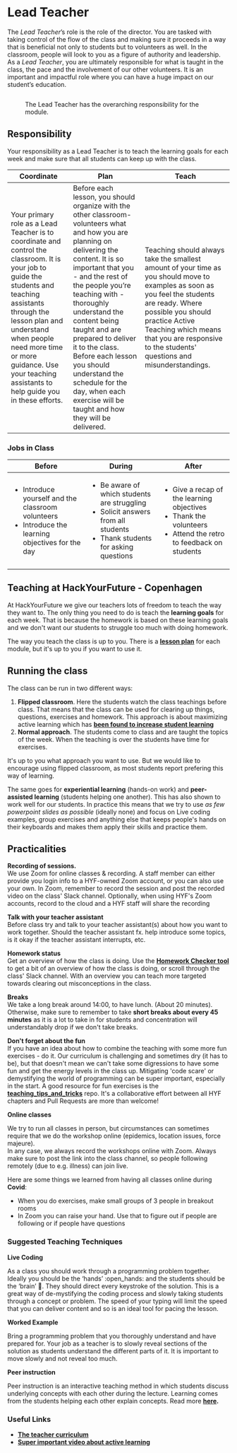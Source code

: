 # Lead Teacher

The _Lead Teacher_’s role is the role of the director. You are tasked with taking control of the flow of the class and making sure it proceeds in a way that is beneficial not only to students but to volunteers as well. In the classroom, people will look to you as a figure of authority and leadership. As a _Lead Teacher_, you are ultimately responsible for what is taught in the class, the pace and the involvement of our other volunteers. It is an important and impactful role where you can have a huge impact on our student’s education.

<figure><img src="../../.gitbook/assets/Screenshot 2023-05-31 at 08.53.38.png" alt=""><figcaption><p>The Lead Teacher has the overarching responsibility for the module.</p></figcaption></figure>

## Responsibility

Your responsibility as a Lead Teacher is to teach the learning goals for each week and make sure that all students can keep up with the class.

| Coordinate                                                                                                                                                                                                                                                                                        | Plan                                                                                                                                                                                                                                                                                                                                                                                                                                                  | Teach                                                                                                                                                                                                                                                                            |
| ------------------------------------------------------------------------------------------------------------------------------------------------------------------------------------------------------------------------------------------------------------------------------------------------- | ----------------------------------------------------------------------------------------------------------------------------------------------------------------------------------------------------------------------------------------------------------------------------------------------------------------------------------------------------------------------------------------------------------------------------------------------------- | -------------------------------------------------------------------------------------------------------------------------------------------------------------------------------------------------------------------------------------------------------------------------------- |
| Your primary role as a Lead Teacher is to coordinate and control the classroom. It is your job to guide the students and teaching assistants through the lesson plan and understand when people need more time or more guidance. Use your teaching assistants to help guide you in these efforts. | Before each lesson, you should organize with the other classroom-volunteers what and how you are planning on delivering the content. It is so important that you - and the rest of the people you’re teaching with - thoroughly understand the content being taught and are prepared to deliver it to the class. Before each lesson you should understand the schedule for the day, when each exercise will be taught and how they will be delivered. | Teaching should always take the smallest amount of your time as you should move to examples as soon as you feel the students are ready. Where possible you should practice Active Teaching which means that you are responsive to the students' questions and misunderstandings. |

### Jobs in Class

| Before                                                                                                                  | During                                                                                                                                            | After                                                                                                                                   |
| ----------------------------------------------------------------------------------------------------------------------- | ------------------------------------------------------------------------------------------------------------------------------------------------- | --------------------------------------------------------------------------------------------------------------------------------------- |
| <ul><li>Introduce yourself and the classroom volunteers</li><li>Introduce the learning objectives for the day</li></ul> | <ul><li>Be aware of which students are struggling</li><li>Solicit answers from all students</li><li>Thank students for asking questions</li></ul> | <ul><li>Give a recap of the learning objectives</li><li>Thank the volunteers</li><li>Attend the retro to feedback on students</li></ul> |

## Teaching at HackYourFuture - Copenhagen

At HackYourFuture we give our teachers lots of freedom to teach the way they want to. The only thing you need to do is teach the **learning goals** for each week. That is because the homework is based on these learning goals and we don't want our students to struggle too much with doing homework.

The way you teach the class is up to you. There is a [**lesson plan**](https://github.com/HackYourFuture-CPH/JavaScript/blob/master/javascript2/week2/lesson-plan.md) for each module, but it's up to you if you want to use it.

## Running the class

The class can be run in two different ways:

1. **Flipped classroom**. Here the students watch the class teachings before class. That means that the class can be used for clearing up things, questions, exercises and homework. This approach is about maximizing active learning which has [**been found to increase student learning**](https://news.harvard.edu/gazette/story/2019/09/study-shows-that-students-learn-more-when-taking-part-in-classrooms-that-employ-active-learning-strategies/)
2. **Normal approach**. The students come to class and are taught the topics of the week. When the teaching is over the students have time for exercises.

It's up to you what approach you want to use. But we would like to encourage using flipped classroom, as most students report prefering this way of learning.

The same goes for **experiential learning** (hands-on work) and **peer-assisted learning** (students helping one another). This has also shown to work well for our students. In practice this means that we try to use _as few powerpoint slides as possible_ (ideally none) and focus on Live coding examples, group exercises and anything else that keeps people's hands on their keyboards and makes them apply their skills and practice them.

## Practicalities

**Recording of sessions.**\
We use Zoom for online classes & recording. A staff member can either provide you login info to a HYF-owned Zoom account, or you can also use your own. In Zoom, remember to record the session and post the recorded video on the class' Slack channel. Optionally, when using HYF's Zoom accounts, record to the cloud and a HYF staff will share the recording

**Talk with your teacher assistant**\
Before class try and talk to your teacher assistant(s) about how you want to work together. Should the teacher assistant fx. help introduce some topics, is it okay if the teacher assistant interrupts, etc.

**Homework status**\
Get an overview of how the class is doing. Use the [**Homework Checker tool**](https://hyf-homework-assesment.herokuapp.com/) to get a bit of an overview of how the class is doing, or scroll through the class' Slack channel. With an overview you can teach more targeted towards clearing out misconceptions in the class.

**Breaks**\
We take a long break around 14:00, to have lunch. (About 20 minutes). Otherwise, make sure to remember to take **short breaks about every 45 minutes** as it is a lot to take in for students and concentration will understandably drop if we don't take breaks.

**Don't forget about the fun**\
If you have an idea about how to combine the teaching with some more fun exercises - do it. Our curriculum is challenging and sometimes dry (it has to be), but that doesn't mean we can't take some digressions to have some fun and get the energy levels in the class up. Mitigating 'code scare' or demystifying the world of programming can be super important, especially in the start. A good resource for fun exercises is the [**teaching\_tips\_and\_tricks**](https://github.com/HackYourFuture/teaching\_tips\_tricks) repo. It's a collaborative effort between all HYF chapters and Pull Requests are more than welcome!

**Online classes**

We try to run all classes in person, but circumstances can sometimes require that we do the workshop online (epidemics, location issues, force majeure).\
In any case, we always record the workshops online with Zoom. Always make sure to post the link into the class channel, so people following remotely (due to e.g. illness) can join live.

Here are some things we learned from having all classes online during **Covid**:

* When you do exercises, make small groups of 3 people in breakout rooms
* In Zoom you can raise your hand. Use that to figure out if people are following or if people have questions

### Suggested Teaching Techniques

**Live Coding**

As a class you should work through a programming problem together. Ideally you should be the ‘hands’ :open\_hands: and the students should be the ‘brain’ :brain:. They should direct every keystroke of the solution. This is a great way of de-mystifying the coding process and slowly taking students through a concept or problem. The speed of your typing will limit the speed that you can deliver content and so is an ideal tool for pacing the lesson.

**Worked Example**

Bring a programming problem that you thoroughly understand and have prepared for. Your job as a teacher is to slowly reveal sections of the solution as students understand the different parts of it. It is important to move slowly and not reveal too much.

**Peer instruction**

Peer instruction is an interactive teaching method in which students discuss underlying concepts with each other during the lecture. Learning comes from the students helping each other explain concepts. Read more [**here**](https://hyfbe.gitbook.io/teacher-curriculum/topics/peer-instruction)**.**

### Useful Links

* [**The teacher curriculum**](https://hyfbe.gitbook.io/teacher-curriculum)
* [**Super important video about active learning**](https://www.youtube.com/watch?v=Z9orbxoRofI)
